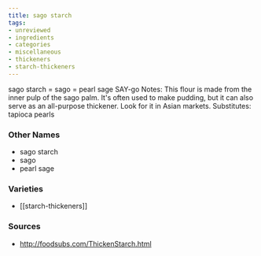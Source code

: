 ```yaml
---
title: sago starch
tags:
- unreviewed
- ingredients
- categories
- miscellaneous
- thickeners
- starch-thickeners
---
```

sago starch = sago = pearl sage SAY-go Notes: This flour is made from the inner pulp of the sago palm. It's often used to make pudding, but it can also serve as an all-purpose thickener. Look for it in Asian markets. Substitutes: tapioca pearls

### Other Names

* sago starch
* sago
* pearl sage

### Varieties

* [[starch-thickeners]]

### Sources
* http://foodsubs.com/ThickenStarch.html

